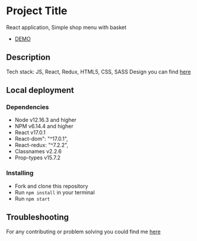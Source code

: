 # Project Title
React application, Simple shop menu with basket
- [DEMO](https://andriimanyak.github.io/react-shop-tt/)

## Description
Tech stack: JS, React, Redux, HTML5, CSS, SASS
Design you can find [here](https://www.figma.com/file/L3uaEMANqqq7NeQuNskUUh/Тестовое-задание-(Copy)?node-id=0%3A1)

## Local deployment

### Dependencies
* Node v12.16.3 and higher
* NPM v6.14.4 and higher
* React v17.0.1
* React-dom": "^17.0.1",
* React-redux: "^7.2.2",
* Classnames v2.2.6
* Prop-types v15.7.2

### Installing
* Fork and clone this repository
* Run `npm install` in your terminal
* Run `npm start`

## Troubleshooting
For any contributing or problem solving you could find me [here](https://t.me/AndriyManyak)

